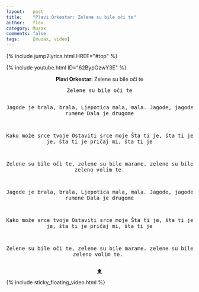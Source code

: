 ```yaml
---
layout:   post
title:    "Plavi Orkestar: Zelene su bile oči te"
author:   flex
category: Muzax
comments: false
tags:     [muzax, video]
---
```


{% include jump2lyrics.html HREF="#top" %}

{% include youtube.html ID="62BypOzwY3E" %}

<!-- break -->

<a id="top"></a>
<div id="lyrics"><div class="lyricsheader" style=""><p><center><b>Plavi Orkestar</b>: Zelene su bile oči te</center></p></div>
<center><pre>
Zelene su bile oči te

Jagode je brala, brala,
Ljepotica mala, mala.
Jagode, jagode, rumene, rumene
Dala je drugome

Kako može srce tvoje
Ostaviti srce moje
Šta ti je, šta ti je
Šta ti je, šta ti je
pričaj mi, šta ti je

Zelene su bile oči te,
zelene su bile marame.
zelene su bile oči te,
zeleno volim te.

Jagode je brala, brala,
Ljepotica mala, mala.
Jagode, jagode, rumene, rumene
Dala je drugome

Kako može srce tvoje
Ostaviti srce moje
Šta ti je, šta ti je
Šta ti je, šta ti je
pričaj mi, šta ti je

Zelene su bile oči te,
zelene su bile marame.
zelene su bile oči te,
zeleno volim te.
</pre>
<a href="#top">⬆</a></center></div>

<div class="sticky_floating_video"></div>
{% include sticky_floating_video.html %}